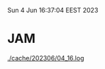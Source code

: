 Sun  4 Jun 16:37:04 EEST 2023
# JAM
<a href='./cache/202306/04_16.log'>./cache/202306/04_16.log</a>
